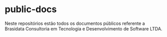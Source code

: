 # public-docs

Neste repositórios estão todos os documentos públicos referente a Brasidata Consultoria em Tecnologia e Desenvolvimento de Software LTDA.
